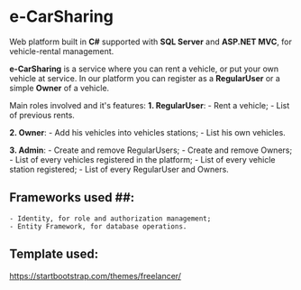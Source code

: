 # e-CarSharing
Web platform built in **C#** supported with **SQL Server** and **ASP.NET MVC**, for vehicle-rental management.

**e-CarSharing** is a service where you can rent a vehicle, or put your own vehicle at service.
In our platform you can register as a **RegularUser** or a simple **Owner** of a vehicle.

Main roles involved and it's features:
**1.  RegularUser**:
      - Rent a vehicle;
      - List of previous rents.
  
**2.  Owner**:
      - Add his vehicles into vehicles stations;
      - List his own vehicles.
  
**3.  Admin**:
      - Create and remove RegularUsers;
      - Create and remove Owners;
      - List of every vehicles registered in the platform;
      - List of every vehicle station registered;
      - List of every RegularUser and Owners.
  
  
##  Frameworks used ##:
    - Identity, for role and authorization management;
    - Entity Framework, for database operations.

## Template used:
https://startbootstrap.com/themes/freelancer/

